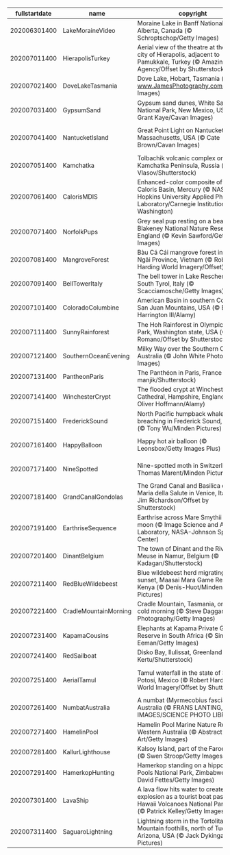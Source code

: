 |fullstartdate|name|copyright|title|image|
|--|--|--|--|--|
202006301400|LakeMoraineVideo|Moraine Lake in Banff National Park, Alberta, Canada (© Schroptschop/Getty Images)|Celebrating Canada Day|![](/en-AU/2020/07/202006301400LakeMoraineVideo.jpg)|
202007011400|HierapolisTurkey|Aerial view of the theatre at the ancient city of Hierapolis, adjacent to Pamukkale, Turkey (© Amazing Aerial Agency/Offset by Shutterstock)|Take in a historic show|![](/en-AU/2020/07/202007011400HierapolisTurkey.jpg)|
202007021400|DoveLakeTasmania|Dove Lake, Hobart, Tasmania (© www.JamesPhotography.com.au/Getty Images)|Tasmania’s loveliest lake|![](/en-AU/2020/07/202007021400DoveLakeTasmania.jpg)|
202007031400|GypsumSand|Gypsum sand dunes, White Sands National Park, New Mexico, USA (© Grant Kaye/Cavan Images)|Sands of time|![](/en-AU/2020/07/202007031400GypsumSand.jpg)|
202007041400|NantucketIsland|Great Point Light on Nantucket Island, Massachusetts, USA (© Cate Brown/Cavan Images)|There once was a lighthouse from...|![](/en-AU/2020/07/202007041400NantucketIsland.jpg)|
202007051400|Kamchatka|Tolbachik volcanic complex on the Kamchatka Peninsula, Russia (© Egor Vlasov/Shutterstock)|Welcome to the Ring of Fire|![](/en-AU/2020/07/202007051400Kamchatka.jpg)|
202007061400|CalorisMDIS|Enhanced-color composite of the Caloris Basin, Mercury (© NASA/Johns Hopkins University Applied Physics Laboratory/Carnegie Institution of Washington)|Mercury in retrograde|![](/en-AU/2020/07/202007061400CalorisMDIS.jpg)|
202007071400|NorfolkPups|Grey seal pup resting on a beach in Blakeney National Nature Reserve, England (© Kevin Sawford/Getty Images)|It's only Wednesday|![](/en-AU/2020/07/202007071400NorfolkPups.jpg)|
202007081400|MangroveForest|Bàu Cá Cái mangrove forest in Quảng Ngãi Province, Vietnam (© Robert Harding World Imagery/Offset)|How Quảng Ngãi got its grove back|![](/en-AU/2020/07/202007081400MangroveForest.jpg)|
202007091400|BellTowerItaly|The bell tower in Lake Reschen in South Tyrol, Italy (© Scacciamosche/Getty Images)|Italy’s submerged village|![](/en-AU/2020/07/202007091400BellTowerItaly.jpg)|
202007101400|ColoradoColumbine|American Basin in southern Colorado's San Juan Mountains, USA (© Blaine Harrington III/Alamy)|High alpine colour in Colorado|![](/en-AU/2020/07/202007101400ColoradoColumbine.jpg)|
202007111400|SunnyRainforest|The Hoh Rainforest in Olympic National Park, Washington state, USA (© Jorge Romano/Offset by Shutterstock)|Welcome to the Hoh|![](/en-AU/2020/07/202007111400SunnyRainforest.jpg)|
202007121400|SouthernOceanEvening|Milky Way over the Southern Ocean, Australia (© John White Photos/Getty Images)|Unique ocean views|![](/en-AU/2020/07/202007121400SouthernOceanEvening.jpg)|
202007131400|PantheonParis|The Panthéon in Paris, France (© manjik/Shutterstock)|Under Paris skies|![](/en-AU/2020/07/202007131400PantheonParis.jpg)|
202007141400|WinchesterCrypt|The flooded crypt at Winchester Cathedral, Hampshire, England (© Oliver Hoffmann/Alamy)|Who left the tub running?|![](/en-AU/2020/07/202007141400WinchesterCrypt.jpg)|
202007151400|FrederickSound|North Pacific humpback whale breaching in Frederick Sound, Alaska (© Tony Wu/Minden Pictures)|Summertime in Alaska|![](/en-AU/2020/07/202007151400FrederickSound.jpg)|
202007161400|HappyBalloon|Happy hot air balloon (© Leonsbox/Getty Images Plus)|Let's face it: It's World Emoji Day|![](/en-AU/2020/07/202007161400HappyBalloon.jpg)|
202007171400|NineSpotted|Nine-spotted moth in Switzerland (© Thomas Marent/Minden Pictures)|The moth wonderful creatures|![](/en-AU/2020/07/202007171400NineSpotted.jpg)|
202007181400|GrandCanalGondolas|The Grand Canal and Basilica di Santa Maria della Salute in Venice, Italy (© Jim Richardson/Offset by Shutterstock)|Venice by night|![](/en-AU/2020/07/202007181400GrandCanalGondolas.jpg)|
202007191400|EarthriseSequence|Earthrise across Mare Smythii on the moon (© Image Science and Analysis Laboratory, NASA-Johnson Space Center)|Earthrise on Moon Day|![](/en-AU/2020/07/202007191400EarthriseSequence.jpg)|
202007201400|DinantBelgium|The town of Dinant and the River Meuse in Namur, Belgium (© Kadagan/Shutterstock)|Belgium celebrates its independence|![](/en-AU/2020/07/202007201400DinantBelgium.jpg)|
202007211400|RedBlueWildebeest|Blue wildebeest herd migrating at sunset, Maasai Mara Game Reserve, Kenya (© Denis-Huot/Minden Pictures)|Wildebeest on the move|![](/en-AU/2020/07/202007211400RedBlueWildebeest.jpg)|
202007221400|CradleMountainMorning|Cradle Mountain, Tasmania, on a very cold morning (© Steve Daggar Photography/Getty Images)|Time for a winter walk?|![](/en-AU/2020/07/202007221400CradleMountainMorning.jpg)|
202007231400|KapamaCousins|Elephants at Kapama Private Game Reserve in South Africa (© Simon Eeman/Getty Images)|Trunks stick together|![](/en-AU/2020/07/202007231400KapamaCousins.jpg)|
202007241400|RedSailboat|Disko Bay, Ilulissat, Greenland (© Kertu/Shutterstock)|Going with the floe|![](/en-AU/2020/07/202007241400RedSailboat.jpg)|
202007251400|AerialTamul|Tamul waterfall in the state of San Luis Potosí, Mexico (© Robert Harding World Imagery/Offset by Shutterstock)|A stunning sight in Mexico's wilderness|![](/en-AU/2020/07/202007251400AerialTamul.jpg)|
202007261400|NumbatAustralia|A numbat (Myrmecobius fasciatus) in Australia (© FRANS LANTING, MINT IMAGES/SCIENCE PHOTO LIBRARY)|Going nuts for numbats|![](/en-AU/2020/07/202007261400NumbatAustralia.jpg)|
202007271400|HamelinPool|Hamelin Pool Marine Nature Reserve in Western Australia (© Abstract Aerial Art/Getty Images)|Over the boardwalk|![](/en-AU/2020/07/202007271400HamelinPool.jpg)|
202007281400|KallurLighthouse|Kalsoy Island, part of the Faroe Islands (© Swen Stroop/Getty Images Plus)|Góða ólavsøku!|![](/en-AU/2020/07/202007281400KallurLighthouse.jpg)|
202007291400|HamerkopHunting|Hamerkop standing on a hippo, Mana Pools National Park, Zimbabwe (© David Fettes/Getty Images)|International Day of Friendship|![](/en-AU/2020/07/202007291400HamerkopHunting.jpg)|
202007301400|LavaShip|A lava flow hits water to create an explosion as a tourist boat passes, Hawaii Volcanoes National Park, USA (© Patrick Kelley/Getty Images)|Where fire meets water|![](/en-AU/2020/07/202007301400LavaShip.jpg)|
202007311400|SaguaroLightning|Lightning storm in the Tortolita Mountain foothills, north of Tucson, Arizona, USA (© Jack Dykinga/Minden Pictures)|The monsoon arrives in the desert|![](/en-AU/2020/07/202007311400SaguaroLightning.jpg)|
